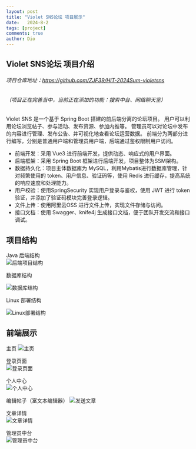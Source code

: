 ```yaml
---
layout: post
title: "Violet SNS论坛 项目展示"
date:   2024-8-2
tags: [project]
comments: true
author: Dio
---
```


<!-- more -->
## Violet SNS论坛 项目介绍
###### 项目仓库地址：https://github.com/ZJF39/HIT-2024Sum-violetsns
###### （项目正在完善当中，当前正在添加的功能：搜索中台、网络聊天室）
Violet SNS 是一个基于 Spring Boot 搭建的前后端分离的论坛项目。
用户可以利用论坛浏览帖子、参与活动、发布资源、参加内推等。
管理员可以对论坛中发布的内容进行管理、发布公告、并可视化地查看论坛运营数据。
前端分为两部分进行编写，分别是普通用户端和管理员用户端，后端通过鉴权限制用户访问。
* 前端开发：采用 Vue3 进行前端开发，提供动态、响应式的用户界面。
* 后端框架：采用 Spring Boot 框架进行后端开发，项目整体为SSM架构。
* 数据持久化：项目主体数据库为 MySQL，利用Mybatis进行数据库管理，针对频繁使用的 token、用户信息、验证码等，使用 Redis 进行缓存，提高系统的响应速度和处理能力。
* 用户校验：使用SpringSecurity 实现用户登录与鉴权，使用 JWT 进行 token 验证，并添加了验证码模块完善登录逻辑。
* 文件上传：使用阿里云OSS 进行文件上传，实现文件存储与访问。
* 接口文档：使用 Swagger、knife4j 生成接口文档，便于团队开发交流和接口调试。
## 项目结构
  
Java 后端结构  
![后端项目结构](https://zjf39.github.io/images/violetsns/backfront.png)  
  
数据库结构

![数据库结构](https://zjf39.github.io/images/violetsns/datebaseStruct.png)

Linux 部署结构  
  
![Linux部署结构](https://zjf39.github.io/images/violetsns/linuxDocker.png)  


## 前端展示
  
主页 
![主页](https://zjf39.github.io/images/violetsns/indexPage.png)  

登录页面  
![登录页面](https://zjf39.github.io/images/violetsns/loginPage.png)  
  
个人中心  
![个人中心](https://zjf39.github.io/images/violetsns/myPage.png)  
  
编辑帖子（富文本编辑器）
![发送文章](https://zjf39.github.io/images/violetsns/post.png)  
  
文章详情  
![文章详情](https://zjf39.github.io/images/violetsns/postPage.png)  
  
管理员中台  
![管理员中台 ](https://zjf39.github.io/images/violetsns/adminIndex.png)  
